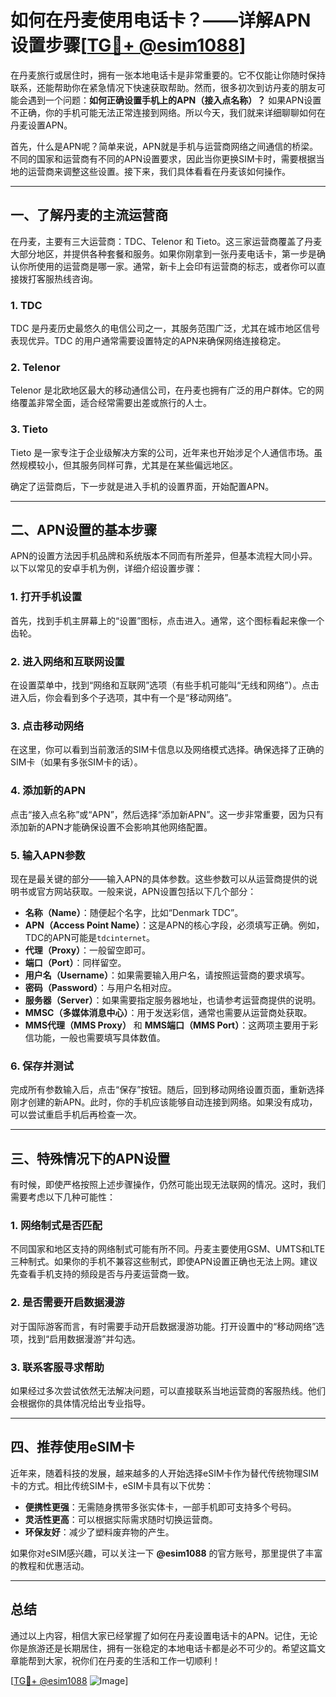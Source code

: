 # 如何在丹麦使用电话卡？——详解APN设置步骤[[TG💪+ @esim1088](https://t.me/s/esim1088)]

在丹麦旅行或居住时，拥有一张本地电话卡是非常重要的。它不仅能让你随时保持联系，还能帮助你在紧急情况下快速获取帮助。然而，很多初次到访丹麦的朋友可能会遇到一个问题：**如何正确设置手机上的APN（接入点名称）？** 如果APN设置不正确，你的手机可能无法正常连接到网络。所以今天，我们就来详细聊聊如何在丹麦设置APN。

首先，什么是APN呢？简单来说，APN就是手机与运营商网络之间通信的桥梁。不同的国家和运营商有不同的APN设置要求，因此当你更换SIM卡时，需要根据当地的运营商来调整这些设置。接下来，我们具体看看在丹麦该如何操作。

---

## 一、了解丹麦的主流运营商

在丹麦，主要有三大运营商：TDC、Telenor 和 Tieto。这三家运营商覆盖了丹麦大部分地区，并提供各种套餐和服务。如果你刚拿到一张丹麦电话卡，第一步是确认你所使用的运营商是哪一家。通常，新卡上会印有运营商的标志，或者你可以直接拨打客服热线咨询。

### **1. TDC**
TDC 是丹麦历史最悠久的电信公司之一，其服务范围广泛，尤其在城市地区信号表现优异。TDC 的用户通常需要设置特定的APN来确保网络连接稳定。

### **2. Telenor**
Telenor 是北欧地区最大的移动通信公司，在丹麦也拥有广泛的用户群体。它的网络覆盖非常全面，适合经常需要出差或旅行的人士。

### **3. Tieto**
Tieto 是一家专注于企业级解决方案的公司，近年来也开始涉足个人通信市场。虽然规模较小，但其服务同样可靠，尤其是在某些偏远地区。

确定了运营商后，下一步就是进入手机的设置界面，开始配置APN。

---

## 二、APN设置的基本步骤

APN的设置方法因手机品牌和系统版本不同而有所差异，但基本流程大同小异。以下以常见的安卓手机为例，详细介绍设置步骤：

### **1. 打开手机设置**
首先，找到手机主屏幕上的“设置”图标，点击进入。通常，这个图标看起来像一个齿轮。

### **2. 进入网络和互联网设置**
在设置菜单中，找到“网络和互联网”选项（有些手机可能叫“无线和网络”）。点击进入后，你会看到多个子选项，其中有一个是“移动网络”。

### **3. 点击移动网络**
在这里，你可以看到当前激活的SIM卡信息以及网络模式选择。确保选择了正确的SIM卡（如果有多张SIM卡的话）。

### **4. 添加新的APN**
点击“接入点名称”或“APN”，然后选择“添加新APN”。这一步非常重要，因为只有添加新的APN才能确保设置不会影响其他网络配置。

### **5. 输入APN参数**
现在是最关键的部分——输入APN的具体参数。这些参数可以从运营商提供的说明书或官方网站获取。一般来说，APN设置包括以下几个部分：

- **名称（Name）**：随便起个名字，比如“Denmark TDC”。
- **APN（Access Point Name）**：这是APN的核心字段，必须填写正确。例如，TDC的APN可能是`tdcinternet`。
- **代理（Proxy）**：一般留空即可。
- **端口（Port）**：同样留空。
- **用户名（Username）**：如果需要输入用户名，请按照运营商的要求填写。
- **密码（Password）**：与用户名相对应。
- **服务器（Server）**：如果需要指定服务器地址，也请参考运营商提供的说明。
- **MMSC（多媒体消息中心）**：用于发送彩信，通常也需要从运营商处获取。
- **MMS代理（MMS Proxy）** 和 **MMS端口（MMS Port）**：这两项主要用于彩信功能，一般也需要填写具体数值。

### **6. 保存并测试**
完成所有参数输入后，点击“保存”按钮。随后，回到移动网络设置页面，重新选择刚才创建的新APN。此时，你的手机应该能够自动连接到网络。如果没有成功，可以尝试重启手机后再检查一次。

---

## 三、特殊情况下的APN设置

有时候，即使严格按照上述步骤操作，仍然可能出现无法联网的情况。这时，我们需要考虑以下几种可能性：

### **1. 网络制式是否匹配**
不同国家和地区支持的网络制式可能有所不同。丹麦主要使用GSM、UMTS和LTE三种制式。如果你的手机不兼容这些制式，即使APN设置正确也无法上网。建议先查看手机支持的频段是否与丹麦运营商一致。

### **2. 是否需要开启数据漫游**
对于国际游客而言，有时需要手动开启数据漫游功能。打开设置中的“移动网络”选项，找到“启用数据漫游”并勾选。

### **3. 联系客服寻求帮助**
如果经过多次尝试依然无法解决问题，可以直接联系当地运营商的客服热线。他们会根据你的具体情况给出专业指导。

---

## 四、推荐使用eSIM卡

近年来，随着科技的发展，越来越多的人开始选择eSIM卡作为替代传统物理SIM卡的方式。相比传统SIM卡，eSIM卡具有以下优势：

- **便携性更强**：无需随身携带多张实体卡，一部手机即可支持多个号码。
- **灵活性更高**：可以根据实际需求随时切换运营商。
- **环保友好**：减少了塑料废弃物的产生。

如果你对eSIM感兴趣，可以关注一下 **@esim1088** 的官方账号，那里提供了丰富的教程和优惠活动。

---

## 总结

通过以上内容，相信大家已经掌握了如何在丹麦设置电话卡的APN。记住，无论你是旅游还是长期居住，拥有一张稳定的本地电话卡都是必不可少的。希望这篇文章能帮到大家，祝你们在丹麦的生活和工作一切顺利！

[[TG💪+ @esim1088](https://t.me/s/esim1088) ![Image](https://i.postimg.cc/4NQfJmqS/Snipaste-2025-05-13-00-14-12.png)]
